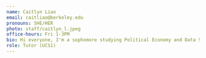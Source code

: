 ```yaml
---
name: Caitlyn Liao
email: caitliao@berkeley.edu
pronouns: SHE/HER
photo: staff/caitlyn_l.jpeg
office-hours: Fri 1-3PM
bio: Hi everyone, I'm a sophomore studying Political Economy and Data Science!  In my free time I love listening to music and singing. 
role: Tutor (UCS1)
---
```

